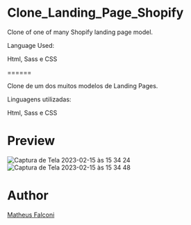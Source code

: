 # Clone_Landing_Page_Shopify

Clone of one of many Shopify landing page model.

Language Used:

Html, Sass e CSS

======

Clone de um dos muitos modelos de Landing Pages.

Linguagens utilizadas:

Html, Sass e CSS

# Preview

![Captura de Tela 2023-02-15 às 15 34 24](https://user-images.githubusercontent.com/33550514/219121323-bc3c9016-cc19-46fa-8325-b55362611a59.png)
![Captura de Tela 2023-02-15 às 15 34 48](https://user-images.githubusercontent.com/33550514/219121334-a8bba7b2-ad52-4ea4-a302-defcd53c4161.png)

# Author

<a href="https://github.com/matheuspfalconi">Matheus Falconi</a>
